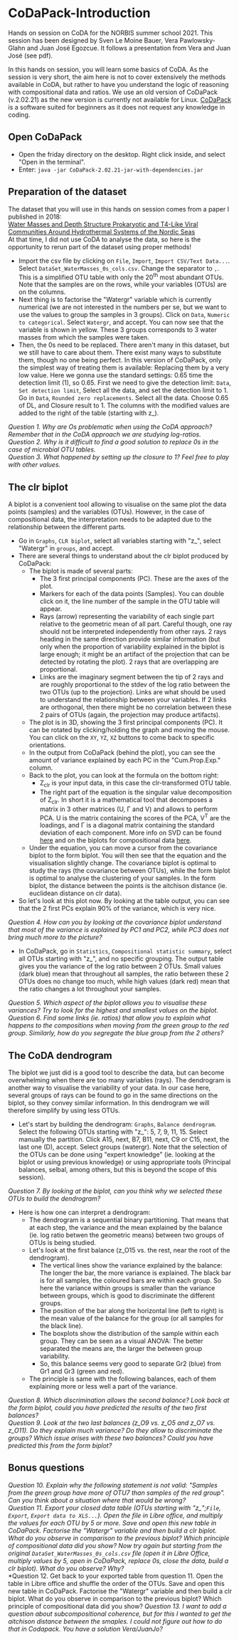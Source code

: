# CoDaPack-Introduction
Hands on session on CoDA for the NORBIS summer school 2021. This session has been designed by Sven Le Moine Bauer, Vera Pawlowsky-Glahn and Juan José Egozcue. It follows a presentation from Vera and Juan José (see pdf).

In this hands on session, you will learn some basics of CoDA. As the session is very short, the aim here is not to cover extensively the methods available in CoDA, but rather to have you understand the logic of reasoning with compositional data and ratios. We use an old version of CoDaPack (v.2.02.21) as the new version is currently not available for Linux. [CoDaPack](http://ima.udg.edu/codapack/) is a software suited for beginners as it does not request any knowledge in coding.

## Open CoDaPack
* Open the friday directory on the desktop. Right click inside, and select "Open in the terminal".
* Enter: `java -jar CoDaPack-2.02.21-jar-with-dependencies.jar`

## Preparation of the dataset
The dataset that you will use in this hands on session comes from a paper I published in 2018: </br> [Water Masses and Depth Structure Prokaryotic and T4-Like Viral Communities Around Hydrothermal Systems of the Nordic Seas](https://www.frontiersin.org/articles/10.3389/fmicb.2018.01002/full) </br>
At that time, I did not use CoDA to analyse the data, so here is the opportunity to rerun part of the dataset using proper methods!
* Import the csv file by clicking on `File`, `Import`, `Import CSV/Text Data...`. Select `DataSet_WaterMasses_0s_cols.csv`. Change the separator to `,`. This is a simplified OTU table with only the 20<sup>th</sup> most abundant OTUs. Note that the samples are on the rows, while your variables (OTUs) are on the columns.
* Next thing is to factorise the "Watergr" variable which is currently numerical (we are not interested in the numbers per se, but we want to use the values to group the samples in 3 groups). Click on `Data`, `Numeric to categorical`. Select `Watergr`, and accept. You can now see that the variable is shown in yellow. These 3 groups corresponds to 3 water masses from which the samples were taken.
* Then, the 0s need to be replaced. There aren't many in this dataset, but we still have to care about them. There exist many ways to substitute them, though no one being perfect. In this version of CoDaPack, only the simplest way of treating them is available: Replacing them by a very low value. Here we gonna use the standard settings: 0.65 time the detection limit (1), so 0.65. First we need to give the detection limit: `Data`, `Set detection limit`, Select all the data, and set the detection limit to 1. Go in `Data`, `Rounded zero replacements`. Select all the data. Choose 0.65 of DL, and Closure result to 1. The columns with the modified values are added to the right of the table (starting with z_).  

*Question 1. Why are Os problematic when using the CoDA approach? Remember that in the CoDA approach we are studying log-ratios.*  
*Question 2. Why is it difficult to find a good solution to replace 0s in the case of microbial OTU tables.*  
*Question 3. What happened by setting up the closure to 1? Feel free to play with other values.*  

## The clr biplot
A biplot is a convenient tool allowing to visualise on the same plot the data points (samples) and the variables (OTUs). However, in the case of compositional data, the interpretation needs to be adapted due to the relationship between the different parts.
* Go in `Graphs`, `CLR biplot`, select all variables starting with "z_", select "Watergr" in `groups`, and accept.
* There are several things to understand about the clr biplot produced by CoDaPack:
  * The biplot is made of several parts: 
    * The 3 first principal components (PC). These are the axes of the plot.
    * Markers for each of the data points (Samples). You can double click on it, the line number of the sample in the OTU table will appear.
    * Rays (arrow) representing the variability of each single part relative to the geometric mean of all part. Careful though, one ray should not be interpreted independently from other rays. 2 rays heading in the same direction provide similar information (but only when the proportion of variability explained in the biplot is large enough; it might be an artifact of the projection that can be detected by rotating the plot). 2 rays that are overlapping are proportional.
    * Links are the imaginary segment between the tip of 2 rays and are roughly proportional to the stdev of the log ratio between the two OTUs (up to the projection). Links are what should be used to understand the relationship between your variables. If 2 links are orthogonal, then there might be no correlation between these 2 pairs of OTUs (again, the projection may produce artifacts).
  * The plot is in 3D, showing the 3 first principal components (PC). It can be rotated by clicking/holding the graph and moving the mouse. You can click on the `XY`, `YZ`, `XZ` buttons to come back to specific orientations.
  * In the output from CoDaPack (behind the plot), you can see the amount of variance explained by each PC in the "Cum.Prop.Exp." column.
  * Back to the plot, you can look at the formula on the bottom right:
    * Z<sub>clr</sub> is your input data, in this case the clr-transformed OTU table. 
    * The right part of the equation is the singular value decomposition of Z<sub>clr</sub>. In short it is a mathematical tool that decomposes a matrix in 3 other matrices (U, Γ and V) and allows to perform PCA. U is the matrix containing the scores of the PCA, V<sup>T</sup> are the loadings, and Γ is a diagonal matrix containing the standard deviation of each component. More info on SVD can be found [here](https://towardsdatascience.com/singular-value-decomposition-and-its-applications-in-principal-component-analysis-5b7a5f08d0bd) and on the biplots for compositional data [here](https://dugi-doc.udg.edu/handle/10256/13607).
  * Under the equation, you can move a cursor from the covariance biplot to the form biplot. You will then see that the equation and the visualisation slightly change. The covariance biplot is optimal to study the rays (the covariance between OTUs), while the form biplot is optimal to analyse the clustering of your samples. In the form biplot, the distance between the points is the aitchison distance (ie. euclidean distance on clr data).
* So let's look at this plot now. By looking at the table output, you can see that the 2 first PCs explain 90% of the variance, which is very nice.  

*Question 4. How can you by looking at the covariance biplot understand that most of the variance is explained by PC1 and PC2, while PC3 does not bring much more to the picture?*  

* In CoDaPack, go in `Statistics`, `Compositional statistic summary`, select all OTUs starting with "z_", and no specific grouping. The output table gives you the variance of the log ratio between 2 OTUs. Small values (dark blue) mean that throughout all samples, the ratio between these 2 OTUs does no change too much, while high values (dark red) mean that the ratio changes a lot throughout your samples.  

*Question 5. Which aspect of the biplot allows you to visualise these variances? Try to look for the highest and smallest values on the biplot.*  
*Question 6. Find some links (ie. ratios) that allow you to explain what happens to the compositions when moving from the green group to the red group. Similarly, how do you segregate the blue group from the 2 others?*

## The CoDA dendrogram
The biplot we just did is a good tool to describe the data, but can become overwhelming when there are too many variables (rays). The dendrogram is another way to visualise the variability of your data. In our case here, several groups of rays can be found to go in the same directions on the biplot, so they convey similar information. In this dendrogram we will therefore simplify by using less OTUs.
* Let's start by building the dendrogram: `Graphs`, `Balance dendrogram`. Select the following OTUs starting with "z_": 5, 7, 9, 11, 15. Select manually the partition. Click A15, next, B7, B11, next, C9 or C15, next, the last one (D), accept. Select groups (watergr). Note that the selection of the OTUs can be done using "expert knowledge" (ie. looking at the biplot or using previous knowledge) or using appropriate tools (Principal balances, selbal, among others, but this is beyond the scope of this session).

*Question 7. By looking at the biplot, can you think why we selected these OTUs to build the dendrogram?*  

* Here is how one can interpret a dendrogram:
  * The dendrogram is a sequential binary partitioning. That means that at each step, the variance and the mean explained by the balance (ie. log ratio betwen the geometric means) between two groups of OTUs is being studied.
  * Let's look at the first balance (z_O15 vs. the rest, near the root of the dendrogram).
    * The vertical lines show the variance explained by the balance: The longer the bar, the more variance is explained. The black bar is for all samples, the coloured bars are within each group. So here the variance within groups is smaller than the variance between groups, which is good to discriminate the different groups. 
    * The position of the bar along the horizontal line (left to right) is the mean value of the balance for the group (or all samples for the black line). 
    * The boxplots show the distribution of the sample within each group. They can be seen as a visual ANOVA: The better separated the means are, the larger the between group variability. 
    * So, this balance seems very good to separate Gr2 (blue) from Gr1 and Gr3 (green and red).
  * The principle is same with the following balances, each of them explaining more or less well a part of the variance.

*Question 8. Which discrimination allows the second balance? Look back at the form biplot, could you have predicted the results of the two first balances?*  
*Question 9. Look at the two last balances (z_O9 vs. z_O5 and z_O7 vs. z_O11). Do they explain much variance? Do they allow to discriminate the groups? Which issue arises with these two balances? Could you have predicted this from the form biplot?*  

## Bonus questions
*Question 10. Explain why the following statement is not valid: "Samples from the green group have more of OTU7 than samples of the red group". Can you think about a situation where that would be wrong?*  
*Question 11. Export your closed data table (OTUs starting with "z_";`File`, `Export`, `Export data to XLS...`). Open the file in Libre office, and multiply the values for each OTU by 5 or more. Save and open this new table in CoDaPack. Factorise the "Watergr" variable and then build a clr biplot. What do you observe in comparison to the previous biplot? Which principle of compositional data did you show? Now try again but starting from the original `DataSet_WaterMasses_0s_cols.csv` file (open it in Libre Office, multiply values by 5, open in CoDaPack, replace 0s, close the data, build a clr biplot). What do you observe? Why?*  
*Question 12. Get back to your exported table from question 11. Open the table in Libre office and shuffle the order of the OTUs. Save and open this new table in CoDaPack. Factorise the "Watergr" variable and then build a clr biplot. What do you observe in comparison to the previous biplot? Which principle of compositional data did you show?
*Question 13. I want to add a question about subcompositional coherence, but for this I wanted to get the aitchison distance between the smaples. I could not figure out how to do that in Codapack. You have a solution Vera/JuanJo?*
